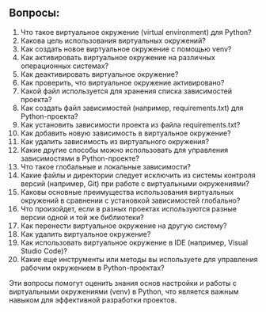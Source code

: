 ## Вопросы:

1. Что такое виртуальное окружение (virtual environment) для Python?
2. Какова цель использования виртуальных окружений?
3. Как создать новое виртуальное окружение с помощью venv?
4. Как активировать виртуальное окружение на различных операционных системах?
5. Как деактивировать виртуальное окружение?
6. Как проверить, что виртуальное окружение активировано?
7. Какой файл используется для хранения списка зависимостей проекта?
8. Как создать файл зависимостей (например, requirements.txt) для Python-проекта?
9. Как установить зависимости проекта из файла requirements.txt?
10. Как добавить новую зависимость в виртуальное окружение?
11. Как удалить зависимость из виртуального окружения?
12. Какие другие способы можно использовать для управления зависимостями в Python-проекте?
13. Что такое глобальные и локальные зависимости?
14. Какие файлы и директории следует исключить из системы контроля версий (например, Git) при работе с виртуальными окружениями?
15. Каковы основные преимущества использования виртуальных окружений в сравнении с установкой зависимостей глобально?
16. Что произойдет, если в разных проектах используются разные версии одной и той же библиотеки?
17. Как перенести виртуальное окружение на другую систему?
18. Как удалить виртуальное окружение?
19. Как использовать виртуальное окружение в IDE (например, Visual Studio Code)?
20. Какие еще инструменты или методы вы используете для управления рабочим окружением в Python-проектах?

Эти вопросы помогут оценить знания основ настройки и работы с виртуальными окружениями (venv) в Python, что является важным навыком для эффективной разработки проектов.